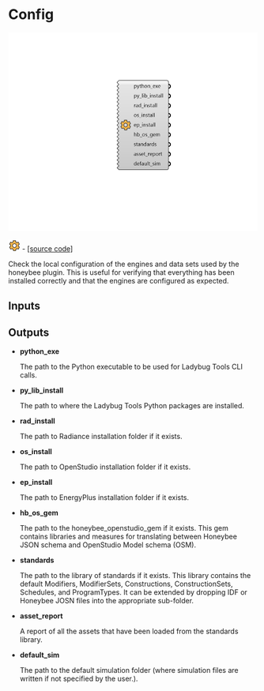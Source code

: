 # Config

![](../../.gitbook/assets/Config.png)

![](../../.gitbook/assets/Config%20%281%29.png) - [\[source code\]](https://github.com/ladybug-tools/honeybee-grasshopper-core/blob/master/honeybee_grasshopper_core/src//HB%20Config.py)

Check the local configuration of the engines and data sets used by the honeybee plugin. This is useful for verifying that everything has been installed correctly and that the engines are configured as expected.

## Inputs

## Outputs

* **python\_exe**

  The path to the Python executable to be used for Ladybug Tools CLI calls. 

* **py\_lib\_install**

  The path to where the Ladybug Tools Python packages are installed. 

* **rad\_install**

  The path to Radiance installation folder if it exists. 

* **os\_install**

  The path to OpenStudio installation folder if it exists. 

* **ep\_install**

  The path to EnergyPlus installation folder if it exists. 

* **hb\_os\_gem**

  The path to the honeybee\_openstudio\_gem if it exists. This gem contains libraries and measures for translating between Honeybee JSON schema and OpenStudio Model schema \(OSM\). 

* **standards**

  The path to the library of standards if it exists. This library contains the default Modifiers, ModifierSets, Constructions, ConstructionSets, Schedules, and ProgramTypes. It can be extended by dropping IDF or Honeybee JOSN files into the appropriate sub-folder. 

* **asset\_report**

  A report of all the assets that have been loaded from the standards library. 

* **default\_sim**

  The path to the default simulation folder \(where simulation files are written if not specified by the user.\). 


